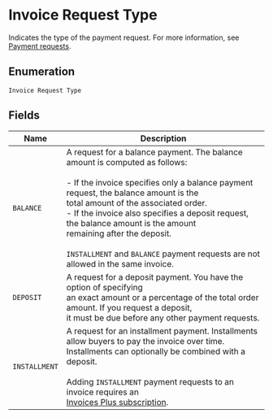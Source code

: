 
# Invoice Request Type

Indicates the type of the payment request. For more information, see
[Payment requests](https://developer.squareup.com/docs/invoices-api/overview#payment-requests).

## Enumeration

`Invoice Request Type`

## Fields

| Name | Description |
|  --- | --- |
| `BALANCE` | A request for a balance payment. The balance amount is computed as follows:<br><br>- If the invoice specifies only a balance payment request, the balance amount is the<br>  total amount of the associated order.<br>- If the invoice also specifies a deposit request, the balance amount is the amount<br>  remaining after the deposit.<br><br>`INSTALLMENT` and `BALANCE` payment requests are not allowed in the same invoice. |
| `DEPOSIT` | A request for a deposit payment. You have the option of specifying<br>an exact amount or a percentage of the total order amount. If you request a deposit,<br>it must be due before any other payment requests. |
| `INSTALLMENT` | A request for an installment payment. Installments allow buyers to pay the invoice over time. Installments can optionally be combined with a deposit.<br><br>Adding `INSTALLMENT` payment requests to an invoice requires an<br>[Invoices Plus subscription](https://developer.squareup.com/docs/invoices-api/overview#invoices-plus-subscription). |

